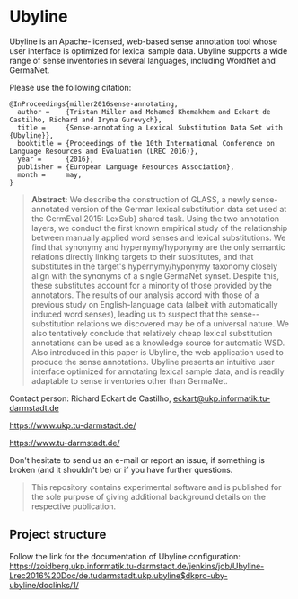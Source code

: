# Ubyline

Ubyline is an Apache-licensed, web-based sense annotation tool whose user interface is optimized for lexical sample data.  Ubyline supports a wide range of sense inventories in several languages, including WordNet and GermaNet.

Please use the following citation:

<!-- Tristan Miller, Mohamed Khemakhem, Richard Eckart de Castilho, and Iryna Gurevych. [Sense-annotating a lexical substitution data set with Ubyline](https://www.ukp.tu-darmstadt.de/fileadmin/user_upload/Group_UKP/publikationen/2016/2016_Miller_LREC.pdf). In _[Proceedings of the 10th International Conference on Language Resources and Evaluation (LREC 2016)](http://lrec2016.lrec-conf.org/)_. European Language Resources Association, May 2016. -->

```
@InProceedings{miller2016sense-annotating,
  author =    {Tristan Miller and Mohamed Khemakhem and Eckart de Castilho, Richard and Iryna Gurevych},
  title =     {Sense-annotating a Lexical Substitution Data Set with {Ubyline}},
  booktitle = {Proceedings of the 10th International Conference on Language Resources and Evaluation (LREC 2016)},
  year =      {2016},
  publisher = {European Language Resources Association},
  month =     may,
}
```
> **Abstract:** We describe the construction of GLASS, a newly sense-annotated version of the German lexical substitution data set used at the GermEval 2015: LexSub} shared task.  Using the two annotation layers, we conduct the first known empirical study of the relationship between manually applied word senses and lexical substitutions.  We find that synonymy and hypernymy/hyponymy are the only semantic relations directly linking targets to their substitutes, and that substitutes in the target's hypernymy/hyponymy taxonomy closely align with the synonyms of a single GermaNet synset. Despite this, these substitutes account for a minority of those provided by the annotators.  The results of our analysis accord with those of a previous study on English-language data (albeit with automatically induced word senses), leading us to suspect that the sense--substitution relations we discovered may be of a universal nature.  We also tentatively conclude that relatively cheap lexical substitution annotations can be used as a knowledge source for automatic WSD. Also introduced in this paper is Ubyline, the web application used to produce the sense annotations.  Ubyline presents an intuitive user interface optimized for annotating lexical sample data, and is readily adaptable to sense inventories other than GermaNet.

Contact person: Richard Eckart de Castilho, eckart@ukp.informatik.tu-darmstadt.de

https://www.ukp.tu-darmstadt.de/

https://www.tu-darmstadt.de/


Don't hesitate to send us an e-mail or report an issue, if something is broken (and it shouldn't be) or if you have further questions.

> This repository contains experimental software and is published for the sole purpose of giving additional background details on the respective publication. 

## Project structure

Follow the link for the documentation of Ubyline configuration: https://zoidberg.ukp.informatik.tu-darmstadt.de/jenkins/job/Ubyline-Lrec2016%20Doc/de.tudarmstadt.ukp.ubyline$dkpro-uby-ubyline/doclinks/1/

<!--

## Requirements

* Java x.x and higher
* Maven
* 64-bit Linux versions
* Windows x
* XX GB RAM

## Installation
* Configure the home folder of the web application in the Eclipse run configuration of Tomcat, e.g.:

```
-Dubyline.home="/home/username/mywebapp/data"
```

## Running the experiments

```
$ cd
$ command
```

### Expected results

After running the experiments, you should expect the following results:

(Feel free to describe your expected results here...)

### Parameter description

* `x, --xxxx`
  * This parameter does something nice
-->
